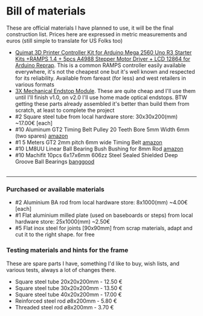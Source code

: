 # Bill of materials
These are official materials I have planned to use, it will be the final construction list. Prices here are expressed in metric measurements and euros (still simple to translate for US Folks too)
- [Quimat 3D Printer Controller Kit for Arduino Mega 2560 Uno R3 Starter Kits +RAMPS 1.4 + 5pcs A4988 Stepper Motor Driver + LCD 12864 for Arduino Reprap](https://www.amazon.co.uk/dp/B06XSZ9M77). This is a common RAMPS controller easily available everywhere, it's not the cheapest one but it's well known and respected for its reliability. Available from fareast (for less) and west retailers in various formats
- [3X Mechanical Endstop Module](https://www.amazon.com/XCSOURCE-Mechanical-Endstop-impresoras-TE250/dp/B012C4NNI2/ref=sr_1_1?ie=UTF8&qid=1501158350&sr=8-1&keywords=TE250+endstop). These are quite cheap and I'll use them until I'll finish v1.0, on v2.0 I'll use home made optical endstops. BTW getting these parts already assembled it's better than build them from scratch, at least to complete the project
- #2 Square steel tube from local hardware store: 30x30x200(mm) ~17.00€ [each]
- #10 Aluminum GT2 Timing Belt Pulley 20 Teeth Bore 5mm Width 6mm (two spares) [amazon](https://www.amazon.it/gp/product/B06VSL9W9L/ref=oh_aui_detailpage_o00_s03?ie=UTF8&psc=1)
- #1 5 Meters GT2 2mm pitch 6mm wide Timing Belt [amazon](https://www.amazon.com/Meters-pitch-wide-Timing-printer/dp/B00F2IQNX8/ref=sr_1_3?ie=UTF8&qid=1501765526&sr=8-3&keywords=5m+gt2+belt)
- #10 LM8UU Linear Ball Bearing Bush Bushing for 8mm Rod [amazon](https://www.amazon.com/Meters-pitch-wide-Timing-printer/dp/B00F2IQNX8/ref=sr_1_3?ie=UTF8&qid=1501765526&sr=8-3&keywords=5m+gt2+belt)
- #10 Machifit 10pcs 6x17x6mm 606zz Steel Sealed Shielded Deep Groove Ball Bearings [banggood](https://www.banggood.com/10pcs-6x17x6mm-606zz-Steel-Sealed-Shielded-Deep-Groove-Ball-Bearings-p-1009701.html)
<br/><br/>
---
### Purchased or available materials
- #2 Aluminium BA rod from local hardware store: 8x1000(mm) ~4.00€ [each]
- #1 Flat aluminium milled plate (used on baseboards or steps) from local hardware store: 25x1000(mm) ~2.50€
- #5 Flat inox steel for joints [90x90mm] from scrap materials, adapt and cut it to the right shape. for free
### Testing materials and hints for the frame
These are spare parts I have, something I'd like to buy, wish lists, and various tests, always a lot of changes there.
- Square steel tube 20x20x200mm - 12.50 €
- Square steel tube 30x20x200mm - 13.50 €
- Square steel tube 40x20x200mm - 17.00 €
- Reinforced steel rod ø8x200mm - 5.80 €
- Threaded steel rod ø8x200mm - 3.70 €
